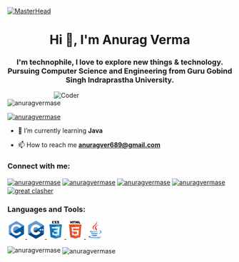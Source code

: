 [![MasterHead](http://www.pramukhdigital.com/wp-content/uploads/2018/07/New-PNC-Animated-Banners.gif)](http://ww16.rishavchanda.io)
<h1 align="center">Hi 👋, I'm Anurag Verma</h1>
<h3 align="center">I'm technophile, I love to explore new things & technology. Pursuing Computer Science and Engineering from Guru Gobind Singh Indraprastha University.
</h3>
<img align="right" alt="Coder" width="400" src="https://cdn.dribbble.com/users/1162077/screenshots/3848914/programmer.gif">

<p align="left"> <img src="https://komarev.com/ghpvc/?username=anuragvermase&label=Profile%20views&color=0e75b6&style=flat" alt="anuragvermase" /> </p>

<p align="left"> <a href="https://twitter.com/anuragvermase" target="blank"><img src="https://img.shields.io/twitter/follow/anuragvermase?logo=twitter&style=for-the-badge" alt="anuragvermase" /></a> </p>

- 🌱 I’m currently learning **Java**

- 📫 How to reach me **anuragver689@gmail.com**

<h3 align="left">Connect with me:</h3>
<p align="left">
<a href="https://twitter.com/anuragvermase" target="blank"><img align="center" src="https://raw.githubusercontent.com/rahuldkjain/github-profile-readme-generator/master/src/images/icons/Social/twitter.svg" alt="anuragvermase" height="30" width="40" /></a>
<a href="https://linkedin.com/in/anuragvermase" target="blank"><img align="center" src="https://raw.githubusercontent.com/rahuldkjain/github-profile-readme-generator/master/src/images/icons/Social/linked-in-alt.svg" alt="anuragvermase" height="30" width="40" /></a>
<a href="https://www.facebook.com/profile.php?id=100022854019130" target="blank"><img align="center" src="https://raw.githubusercontent.com/rahuldkjain/github-profile-readme-generator/master/src/images/icons/Social/facebook.svg" alt="anuragvermase" height="30" width="40" /></a>
<a href="https://instagram.com/anuragvermase" target="blank"><img align="center" src="https://raw.githubusercontent.com/rahuldkjain/github-profile-readme-generator/master/src/images/icons/Social/instagram.svg" alt="anuragvermase" height="30" width="40" /></a>
<a href="https://www.youtube.com/@anuragvermase" target="blank"><img align="center" src="https://raw.githubusercontent.com/rahuldkjain/github-profile-readme-generator/master/src/images/icons/Social/youtube.svg" alt="great clasher" height="30" width="40" /></a>
</p>

<h3 align="left">Languages and Tools:</h3>
<p align="left"> <a href="https://www.cprogramming.com/" target="_blank" rel="noreferrer"> <img src="https://raw.githubusercontent.com/devicons/devicon/master/icons/c/c-original.svg" alt="c" width="40" height="40"/> </a> <a href="https://www.w3schools.com/cpp/" target="_blank" rel="noreferrer"> <img src="https://raw.githubusercontent.com/devicons/devicon/master/icons/cplusplus/cplusplus-original.svg" alt="cplusplus" width="40" height="40"/> </a> <a href="https://www.w3schools.com/css/" target="_blank" rel="noreferrer"> <img src="https://raw.githubusercontent.com/devicons/devicon/master/icons/css3/css3-original-wordmark.svg" alt="css3" width="40" height="40"/> </a> <a href="https://www.w3.org/html/" target="_blank" rel="noreferrer"> <img src="https://raw.githubusercontent.com/devicons/devicon/master/icons/html5/html5-original-wordmark.svg" alt="html5" width="40" height="40"/> </a> <a href="https://www.java.com" target="_blank" rel="noreferrer"> <img src="https://raw.githubusercontent.com/devicons/devicon/master/icons/java/java-original.svg" alt="java" width="40" height="40"/> </a> </p>

<p><img align="left" src="https://github-readme-stats.vercel.app/api/top-langs?username=anuragvermase&show_icons=true&locale=en&layout=compact" alt="anuragvermase" /></p>

<p>&nbsp;<img align="center" src="https://github-readme-stats.vercel.app/api?username=anuragvermase&show_icons=true&locale=en" alt="anuragvermase" /></p>




